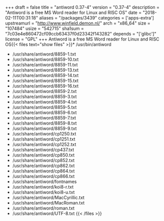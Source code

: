 +++
draft = false
title = "antiword 0.37-4"
version = "0.37-4"
description = "Antiword is a free MS Word reader for Linux and RISC OS"
date = "2018-02-11T00:31:18"
aliases = "/packages/3439"
categories = ['apps-extra']
upstreamurl = "http://www.winfield.demon.nl/"
arch = "x86_64"
size = "107484"
usize = "542715"
sha1sum = "7c03e4e860472cf09ccb63437f0d23342f143282"
depends = "['glibc']"
license = "GPL"
+++
Antiword is a free MS Word reader for Linux and RISC OS{{< files text="show files" >}}* /usr/bin/antiword
* /usr/share/antiword/8859-1.txt
* /usr/share/antiword/8859-10.txt
* /usr/share/antiword/8859-11.txt
* /usr/share/antiword/8859-13.txt
* /usr/share/antiword/8859-14.txt
* /usr/share/antiword/8859-15.txt
* /usr/share/antiword/8859-16.txt
* /usr/share/antiword/8859-2.txt
* /usr/share/antiword/8859-3.txt
* /usr/share/antiword/8859-4.txt
* /usr/share/antiword/8859-5.txt
* /usr/share/antiword/8859-6.txt
* /usr/share/antiword/8859-7.txt
* /usr/share/antiword/8859-8.txt
* /usr/share/antiword/8859-9.txt
* /usr/share/antiword/cp1250.txt
* /usr/share/antiword/cp1251.txt
* /usr/share/antiword/cp1252.txt
* /usr/share/antiword/cp437.txt
* /usr/share/antiword/cp850.txt
* /usr/share/antiword/cp852.txt
* /usr/share/antiword/cp862.txt
* /usr/share/antiword/cp864.txt
* /usr/share/antiword/cp866.txt
* /usr/share/antiword/fontnames
* /usr/share/antiword/koi8-r.txt
* /usr/share/antiword/koi8-u.txt
* /usr/share/antiword/MacCyrillic.txt
* /usr/share/antiword/MacRoman.txt
* /usr/share/antiword/roman.txt
* /usr/share/antiword/UTF-8.txt
{{< /files >}}